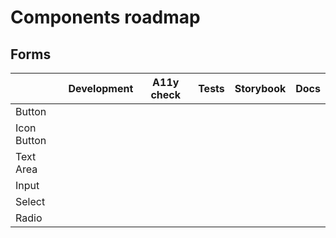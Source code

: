 # Components roadmap

## Forms

|             | Development | A11y check | Tests | Storybook | Docs |
| ----------- | :---------: | :--------: | :---: | :-------: | :--: |
| Button      |             |            |       |           |      |
| Icon Button |             |            |       |           |      |
| Text Area   |             |            |       |           |      |
| Input       |             |            |       |           |      |
| Select      |             |            |       |           |      |
| Radio       |             |            |       |           |      |
